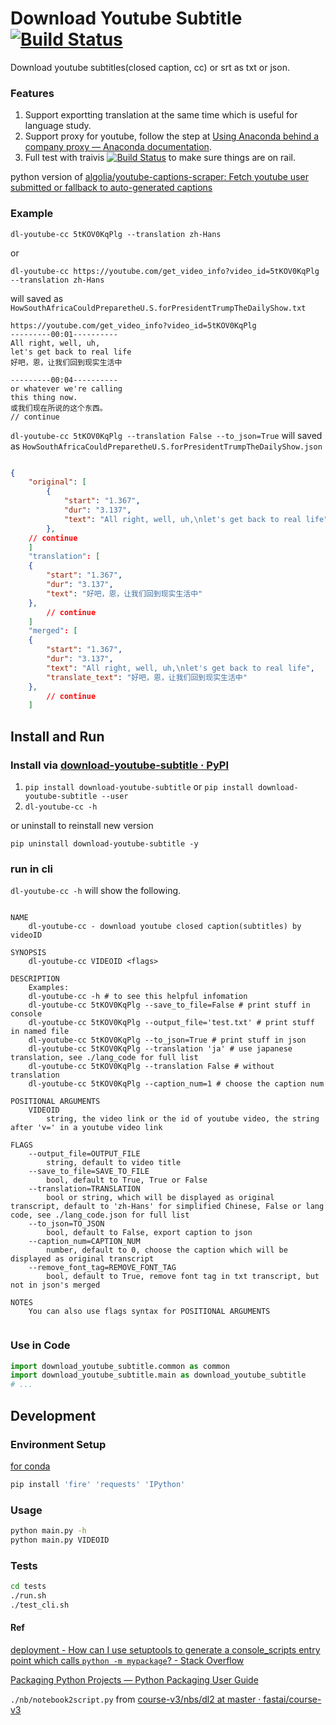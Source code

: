 # Download Youtube Subtitle [![Build Status](https://travis-ci.com/xsthunder/download-youtube-subtitle.svg?branch=master)](https://travis-ci.com/xsthunder/download-youtube-subtitle)

Download youtube subtitles(closed caption, cc) or srt as txt or json. 

### Features

1. Support exportting translation at the same time which is useful for language study.
3. Support proxy for youtube, follow the step at [Using Anaconda behind a company proxy — Anaconda documentation](https://docs.anaconda.com/anaconda/user-guide/tasks/proxy/).
4. Full test with traivis [![Build Status](https://travis-ci.com/xsthunder/download-youtube-subtitle.svg?branch=master)](https://travis-ci.com/xsthunder/download-youtube-subtitle) to make sure things are on rail.

python version of [algolia/youtube-captions-scraper: Fetch youtube user submitted or fallback to auto-generated captions](https://github.com/algolia/youtube-captions-scraper)
 
 
### Example

`dl-youtube-cc 5tKOV0KqPlg --translation zh-Hans`

or

`dl-youtube-cc https://youtube.com/get_video_info?video_id=5tKOV0KqPlg --translation zh-Hans`

 will saved as `HowSouthAfricaCouldPreparetheU.S.forPresidentTrumpTheDailyShow.txt`

```text
https://youtube.com/get_video_info?video_id=5tKOV0KqPlg
---------00:01----------
All right, well, uh,
let's get back to real life
好吧，恩，让我们回到现实生活中

---------00:04----------
or whatever we're calling
this thing now.
或我们现在所说的这个东西。 
// continue
```

`dl-youtube-cc 5tKOV0KqPlg --translation False --to_json=True` will saved as `HowSouthAfricaCouldPreparetheU.S.forPresidentTrumpTheDailyShow.json`


```json

{
    "original": [
        {
            "start": "1.367",
            "dur": "3.137",
            "text": "All right, well, uh,\nlet's get back to real life"
        },
	// continue
	]
	"translation": [
	{
		"start": "1.367",
		"dur": "3.137",
		"text": "好吧，恩，让我们回到现实生活中"
	},
		// continue
	]
	"merged": [
	{
		"start": "1.367",
		"dur": "3.137",
		"text": "All right, well, uh,\nlet's get back to real life",
		"translate_text": "好吧，恩，让我们回到现实生活中"
	},
		// continue
	]
```

 
## Install and Run

### Install via [download-youtube-subtitle · PyPI](https://pypi.org/project/download-youtube-subtitle/)

1. `pip install download-youtube-subtitle` or `pip install download-youtube-subtitle --user`
2. `dl-youtube-cc -h`

or uninstall to reinstall new version

`pip uninstall download-youtube-subtitle -y`

### run in cli

`dl-youtube-cc -h` will show the following.

```

NAME
    dl-youtube-cc - download youtube closed caption(subtitles) by videoID

SYNOPSIS
    dl-youtube-cc VIDEOID <flags>

DESCRIPTION
    Examples:
    dl-youtube-cc -h # to see this helpful infomation
    dl-youtube-cc 5tKOV0KqPlg --save_to_file=False # print stuff in console
    dl-youtube-cc 5tKOV0KqPlg --output_file='test.txt' # print stuff in named file
    dl-youtube-cc 5tKOV0KqPlg --to_json=True # print stuff in json
    dl-youtube-cc 5tKOV0KqPlg --translation 'ja' # use japanese translation, see ./lang_code for full list
    dl-youtube-cc 5tKOV0KqPlg --translation False # without translation
    dl-youtube-cc 5tKOV0KqPlg --caption_num=1 # choose the caption num

POSITIONAL ARGUMENTS
    VIDEOID
        string, the video link or the id of youtube video, the string after 'v=' in a youtube video link

FLAGS
    --output_file=OUTPUT_FILE
        string, default to video title
    --save_to_file=SAVE_TO_FILE
        bool, default to True, True or False
    --translation=TRANSLATION
        bool or string, which will be displayed as original transcript, default to 'zh-Hans' for simplified Chinese, False or lang code, see ./lang_code.json for full list
    --to_json=TO_JSON
        bool, default to False, export caption to json
    --caption_num=CAPTION_NUM
        number, default to 0, choose the caption which will be displayed as original transcript
    --remove_font_tag=REMOVE_FONT_TAG
        bool, default to True, remove font tag in txt transcript, but not in json's merged

NOTES
    You can also use flags syntax for POSITIONAL ARGUMENTS
	
```

### Use in Code

```python
import download_youtube_subtitle.common as common
import download_youtube_subtitle.main as download_youtube_subtitle
# ...
```

## Development

### Environment Setup

[for conda](./config/create-env.sh)

```bash
pip install 'fire' 'requests' 'IPython'
```

### Usage

```bash
python main.py -h
python main.py VIDEOID
```

### Tests

```bash
cd tests
./run.sh
./test_cli.sh
```

#### Ref 

[deployment - How can I use setuptools to generate a console_scripts entry point which calls `python -m mypackage`? - Stack Overflow](https://stackoverflow.com/questions/27784271/how-can-i-use-setuptools-to-generate-a-console-scripts-entry-point-which-calls)

[Packaging Python Projects — Python Packaging User Guide](http://packaging.python.org/tutorials/packaging-projects/)

`./nb/notebook2script.py` from [course-v3/nbs/dl2 at master · fastai/course-v3](https://github.com/fastai/course-v3/tree/master/nbs/dl2)
